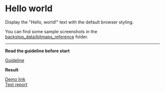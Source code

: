 # Hello world

Display the "Hello, world!" text with the default browser styling.

You can find some sample screenshots in the [backstop_data/bitmaps_reference](backstop_data/bitmaps_reference) folder.

___
**Read the guideline before start**

[Guideline](https://github.com/mate-academy/layout_task-guideline/blob/master/README.md)

**Result**

[Demo link](https://mate-academy.github.io/layout_task-boilerplate-ci/) <br>
[Test report](https://mate-academy.github.io/layout_task-boilerplate-ci/report/html_report/)
